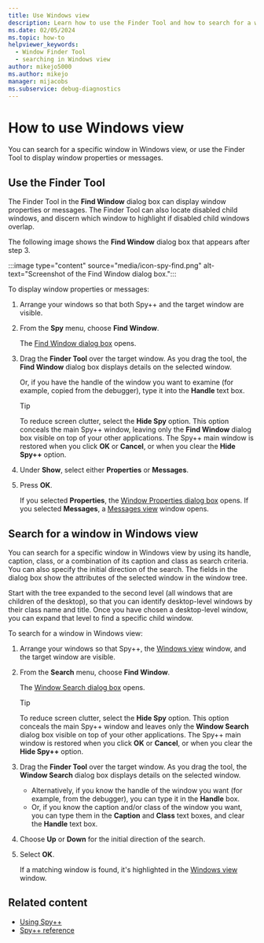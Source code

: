 ```yaml
---
title: Use Windows view
description: Learn how to use the Finder Tool and how to search for a window using the Spy++ Windows view.
ms.date: 02/05/2024
ms.topic: how-to
helpviewer_keywords: 
  - Window Finder Tool
  - searching in Windows view
author: mikejo5000
ms.author: mikejo
manager: mijacobs
ms.subservice: debug-diagnostics
---
```


# How to use Windows view

You can search for a specific window in Windows view, or use the Finder Tool to display window properties or messages.

## Use the Finder Tool

The Finder Tool in the **Find Window** dialog box can display window properties or messages. The Finder Tool can also locate disabled child windows, and discern which window to highlight if disabled child windows overlap.

The following image shows the **Find Window** dialog box that appears after step 3.

:::image type="content" source="media/icon-spy-find.png" alt-text="Screenshot of the Find Window dialog box.":::

To display window properties or messages:

1. Arrange your windows so that both Spy++ and the target window are visible.

2. From the **Spy** menu, choose **Find Window**.

    The [Find Window dialog box](search-tools-for-spy-increment-views.md#find-window) opens.

3. Drag the **Finder Tool** over the target window. As you drag the tool, the **Find Window** dialog box displays details on the selected window.

    Or, if you have the handle of the window you want to examine (for example, copied from the debugger), type it into the **Handle** text box.

   > [!TIP]
   > To reduce screen clutter, select the **Hide Spy** option. This option conceals the main Spy++ window, leaving only the **Find Window** dialog box visible on top of your other applications. The Spy++ main window is restored when you click **OK** or **Cancel**, or when you clear the **Hide Spy++** option.

4. Under **Show**, select either **Properties** or **Messages**.

5. Press **OK**.

    If you selected **Properties**, the [Window Properties dialog box](/previous-versions/visualstudio/visual-studio-2017/debugger/window-properties-dialog-box) opens. If you selected **Messages**, a [Messages view](/previous-versions/visualstudio/visual-studio-2017/debugger/messages-view) window opens.

## Search for a window in Windows view

You can search for a specific window in Windows view by using its handle, caption, class, or a combination of its caption and class as search criteria. You can also specify the initial direction of the search. The fields in the dialog box show the attributes of the selected window in the window tree.

Start with the tree expanded to the second level (all windows that are children of the desktop), so that you can identify desktop-level windows by their class name and title. Once you have chosen a desktop-level window, you can expand that level to find a specific child window.

To search for a window in Windows view:

1. Arrange your windows so that Spy++, the [Windows view](/previous-versions/visualstudio/visual-studio-2017/debugger/windows-view) window, and the target window are visible.

2. From the **Search** menu, choose **Find Window**.

    The [Window Search dialog box](search-tools-for-spy-increment-views.md#window-search) opens.

   > [!TIP]
   > To reduce screen clutter, select the **Hide Spy** option. This option conceals the main Spy++ window and leaves only the **Window Search** dialog box visible on top of your other applications. The Spy++ main window is restored when you click **OK** or **Cancel**, or when you clear the **Hide Spy++** option.

3. Drag the **Finder Tool** over the target window. As you drag the tool, the **Window Search** dialog box displays details on the selected window.

    - Alternatively, if you know the handle of the window you want (for example, from the debugger), you can type it in the **Handle** box.
    - Or, if you know the caption and/or class of the window you want, you can type them in the **Caption** and **Class** text boxes, and clear the **Handle** text box.

4. Choose **Up** or **Down** for the initial direction of the search.

5. Select **OK**.

    If a matching window is found, it's highlighted in the [Windows view](/previous-versions/visualstudio/visual-studio-2017/debugger/windows-view) window.

## Related content

- [Using Spy++](using-spy-increment.md)
- [Spy++ reference](spy-increment-reference.md)